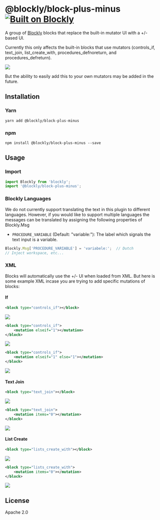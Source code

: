 
# @blockly/block-plus-minus [![Built on Blockly](https://tinyurl.com/built-on-blockly)](https://github.com/google/blockly)

A group of [Blockly](https://www.npmjs.com/package/blockly) blocks that replace the built-in mutator UI with a +/-
based UI.

Currently this only affects the built-in blocks that use mutators (controls_if, text_join, list_create_with,
procedures_defnoreturn, and procedures_defreturn).

![](https://github.com/google/blockly-samples/raw/master/packages/blocks/plus_minus/readme-media/If.png)

But the ability to easily add this to your own mutators may be added
in the future.

## Installation

### Yarn
```
yarn add @blockly/block-plus-minus
```

### npm
```
npm install @blockly/block-plus-minus --save
```

## Usage

### Import
```js
import Blockly from 'blockly';
import '@blockly/block-plus-minus';
```

### Blockly Languages
We do not currently support translating the text in this plugin to different
languages. However, if you would like to support multiple languages the messages
can be translated by assigning the following properties of Blockly.Msg
- `PROCEDURE_VARIABLE` (Default: "variable:"): The label which signals the text
   input is a variable.
   
```javascript
Blockly.Msg['PROCEDURE_VARIABLE'] = 'variabele:';  // Dutch 
// Inject workspace, etc...
```

### XML

Blocks will automatically use the +/- UI when loaded from XML. But here is some example XML incase you are trying to
add specific mutations of blocks:

#### If

```xml
<block type="controls_if"></block>
```
![](https://github.com/google/blockly-samples/raw/master/packages/blocks/plus_minus/readme-media/If.png)
```xml
<block type="controls_if">
    <mutation elseif="1"></mutation>
</block>
```
![](https://github.com/google/blockly-samples/raw/master/packages/blocks/plus_minus/readme-media/IfElseIf.png)
```xml
<block type="controls_if">
    <mutation elseif="1" else="1"></mutation>
</block>
```
![](https://github.com/google/blockly-samples/raw/master/packages/blocks/plus_minus/readme-media/IfElseIfElse.png)

#### Text Join

```xml
<block type="text_join"></block>
```
![](https://github.com/google/blockly-samples/raw/master/packages/blocks/plus_minus/readme-media/TextJoin.png)
```xml
<block type="text_join">
    <mutation items="0"></mutation>
</block>
```
![](https://github.com/google/blockly-samples/raw/master/packages/blocks/plus_minus/readme-media/TextJoinNone.png)

#### List Create

```xml
<block type="lists_create_with"></block>
```
![](https://github.com/google/blockly-samples/raw/master/packages/blocks/plus_minus/readme-media/ListCreateWith.png)
```xml
<block type="lists_create_with">
    <mutation items="0"></mutation>
</block>
```
![](https://github.com/google/blockly-samples/raw/master/packages/blocks/plus_minus/readme-media/ListCreateWithNone.png)

## License
Apache 2.0
